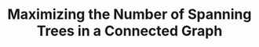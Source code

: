 ---
title: "Maximizing the Number of Spanning Trees in a Connected Graph"
collection: publications
permalink: /publication/Maximizing the Number of Spanning Trees in a Connected Graph
venue: 'manuscript'
paperurl: 'https://arxiv.org/abs/1804.02785'
authors: '(alphabet order) Huan Li, Stacy Patterson, Yuhao Yi, Zhongzhi Zhang'
---